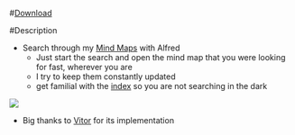 #[Download](https://github.com/nikitavoloboev/alfred-my-mindmaps/releases/download/1.0/research.alfredworkflow)

#Description
- Search through my [Mind Maps](https://github.com/nikitavoloboev/research) with Alfred
	- Just start the search and open the mind map that you were looking for fast, wherever you are
	- I try to keep them constantly updated
	- get familial with the [index](https://github.com/nikitavoloboev/research#mindmap-index-%EF%B8%8F) so you are not searching in the dark

![](http://i.imgur.com/qQdvmPw.png)

- Big thanks to [Vitor](https://github.com/vitorgalvao) for its implementation

